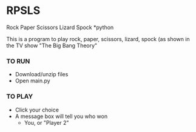 # RPSLS
Rock Paper Scissors Lizard Spock *python

This is a program to play rock, paper, scissors, lizard, spock (as shown in the TV show "The Big Bang Theory"

### TO RUN
- Download/unzip files
- Open main.py

### TO PLAY
- Click your choice
- A message box will tell you who won 
  - You, or "Player 2"
